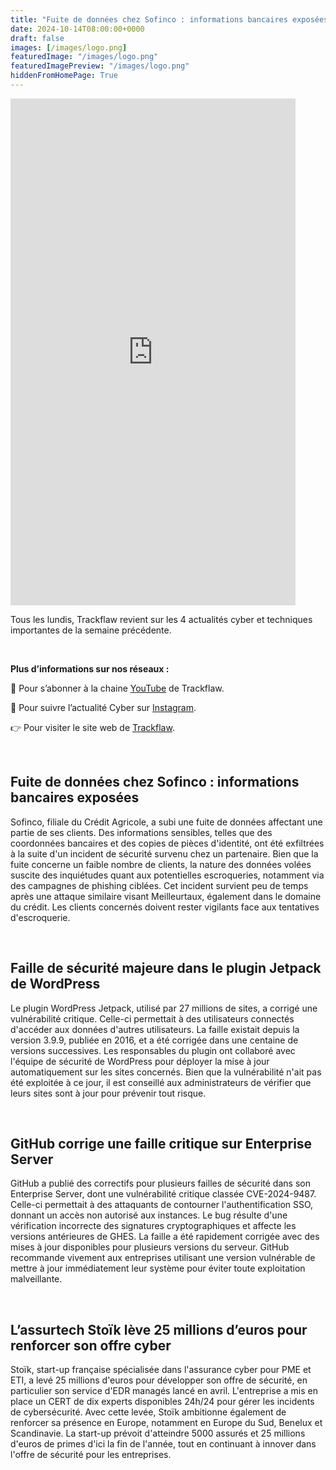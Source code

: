 ```yaml
---
title: "Fuite de données chez Sofinco : informations bancaires exposées - Les4ActusCyber : semaine du 14 octobre"
date: 2024-10-14T08:00:00+0000
draft: false
images: [/images/logo.png]
featuredImage: "/images/logo.png"
featuredImagePreview: "/images/logo.png"
hiddenFromHomePage: True
---
```

    
<div class="flex-container">
   <div class="flex-items">
   <iframe width="456" height="811" src="https://www.youtube.com/embed/TzKdNjDKvBY" 
   title="Fuite de données chez Sofinco : informations bancaires exposées - #Les4ActusCyber : semaine du 14 octobre" frameborder="0" allow="accelerometer; autoplay; clipboard-write; 
   encrypted-media; gyroscope; picture-in-picture; web-share" allowfullscreen></iframe>
   </div>

   <div class="flex-items">
      <p>Tous les lundis, Trackflaw revient sur les 4 actualités cyber et techniques importantes de la semaine précédente.</p>
      <br>
      <p><strong>Plus d’informations sur nos réseaux :</strong></p>
      <p>🔴 Pour s’abonner à la chaine <a href="https://www.youtube.com/@trackflaw" target="_blank" rel="noopener noreffer ">YouTube</a> de Trackflaw.</p>
      <p>📸 Pour suivre l’actualité Cyber sur <a href="https://www.instagram.com/trackflaw/" target="_blank" rel="noopener noreffer ">Instagram</a>.</p>
      <p>👉 Pour visiter le site web de <a href="https://trackflaw.com" target="_blank" rel="noopener noreffer ">Trackflaw</a>.</p>
   </div>
</div>

    
<br>

## Fuite de données chez Sofinco : informations bancaires exposées


Sofinco, filiale du Crédit Agricole, a subi une fuite de données affectant une partie de ses clients. Des informations sensibles, telles que des coordonnées bancaires et des copies de pièces d'identité, ont été exfiltrées à la suite d'un incident de sécurité survenu chez un partenaire. Bien que la fuite concerne un faible nombre de clients, la nature des données volées suscite des inquiétudes quant aux potentielles escroqueries, notamment via des campagnes de phishing ciblées.
Cet incident survient peu de temps après une attaque similaire visant Meilleurtaux, également dans le domaine du crédit. Les clients concernés doivent rester vigilants face aux tentatives d'escroquerie.


<br>

## Faille de sécurité majeure dans le plugin Jetpack de WordPress


Le plugin WordPress Jetpack, utilisé par 27 millions de sites, a corrigé une vulnérabilité critique. Celle-ci permettait à des utilisateurs connectés d'accéder aux données d'autres utilisateurs. La faille existait depuis la version 3.9.9, publiée en 2016, et a été corrigée dans une centaine de versions successives. Les responsables du plugin ont collaboré avec l'équipe de sécurité de WordPress pour déployer la mise à jour automatiquement sur les sites concernés.
Bien que la vulnérabilité n'ait pas été exploitée à ce jour, il est conseillé aux administrateurs de vérifier que leurs sites sont à jour pour prévenir tout risque.


<br>

## GitHub corrige une faille critique sur Enterprise Server


GitHub a publié des correctifs pour plusieurs failles de sécurité dans son Enterprise Server, dont une vulnérabilité critique classée CVE-2024-9487. Celle-ci permettait à des attaquants de contourner l'authentification SSO, donnant un accès non autorisé aux instances. Le bug résulte d'une vérification incorrecte des signatures cryptographiques et affecte les versions antérieures de GHES. La faille a été rapidement corrigée avec des mises à jour disponibles pour plusieurs versions du serveur.
GitHub recommande vivement aux entreprises utilisant une version vulnérable de mettre à jour immédiatement leur système pour éviter toute exploitation malveillante.


<br>

## L’assurtech Stoïk lève 25 millions d’euros pour renforcer son offre cyber


Stoïk, start-up française spécialisée dans l'assurance cyber pour PME et ETI, a levé 25 millions d'euros pour développer son offre de sécurité, en particulier son service d'EDR managés lancé en avril. L'entreprise a mis en place un CERT de dix experts disponibles 24h/24 pour gérer les incidents de cybersécurité. Avec cette levée, Stoïk ambitionne également de renforcer sa présence en Europe, notamment en Europe du Sud, Benelux et Scandinavie.
La start-up prévoit d'atteindre 5000 assurés et 25 millions d'euros de primes d'ici la fin de l'année, tout en continuant à innover dans l'offre de sécurité pour les entreprises.

